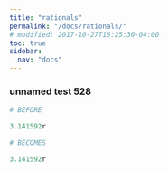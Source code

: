 ```yaml
---
title: "rationals"
permalink: "/docs/rationals/"
# modified: 2017-10-27T16:25:30-04:00
toc: true
sidebar:
  nav: "docs"
---
```

### unnamed test 528
```ruby
# BEFORE

3.141592r

```
```ruby
# BECOMES

3.141592r
```
